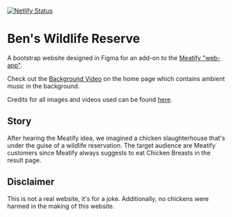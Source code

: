 [![Netlify Status](https://api.netlify.com/api/v1/badges/1cd3ae7e-99dd-4e8f-a7e2-de3ed2260f48/deploy-status)](https://app.netlify.com/sites/friendly-hermann-3b7c13/deploys)
# Ben's Wildlife Reserve
A bootstrap website designed in Figma for an add-on to the [Meatify "web-app"](https://github.com/yilverdeja/meatify).

Check out the [Background Video](https://youtu.be/GHAydCyG2O8) on the home page which contains ambient music in the background.

Credits for all images and videos used can be found [here](https://github.com/yilverdeja/benswildlifereserve/blob/main/CREDITS.md).

## Story
After hearing the Meatify idea, we imagined a chicken slaughterhouse that's under the guise of a wildlife reservation. The target audience are Meatify customers since Meatify always suggests to eat Chicken Breasts in the result page.

## Disclaimer
This is not a real website, it's for a joke. Additionally, no chickens were harmed in the making of this website.
